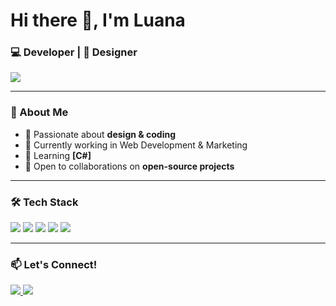 <h1 align="left">Hi there 👋, I'm Luana</h1>
<h3 align="left">💻 Developer | 🎨 Designer</h3>

<p align="left">
  <img src="https://github-readme-stats.vercel.app/api?username=luanaalves-dev&show_icons=true&rank_icon=github&theme=aura" />
</p>

---

### 🚀 About Me
- 🎨 Passionate about **design & coding**  
- 🔭 Currently working in Web Development & Marketing 
- 🌱 Learning **[C#]**  
- 🤝 Open to collaborations on **open-source projects**  
 

---

### 🛠 Tech Stack
<p align="left">
  <img src="https://img.shields.io/badge/JavaScript-F7DF1E?style=for-the-badge&logo=javascript&logoColor=black" />
  <img src="https://img.shields.io/badge/TypeScript-007ACC?style=for-the-badge&logo=typescript&logoColor=white" />
  <img src="https://img.shields.io/badge/React-61DAFB?style=for-the-badge&logo=react&logoColor=black" />
  <img src="https://img.shields.io/badge/HTML5-E34F26?style=for-the-badge&logo=html5&logoColor=white" />
  <img src="https://img.shields.io/badge/CSS3-1572B6?style=for-the-badge&logo=css3&logoColor=white" />
</p>

---

### 📫 Let's Connect!
<p align="left">
  <a href="mailto:luana.fsalves@gmail.com">
    <img src="https://img.shields.io/badge/Gmail-D14836?style=for-the-badge&logo=gmail&logoColor=white" />
  </a>
  <a href="https://www.linkedin.com/in/luanaalves-dev">
    <img src="https://img.shields.io/badge/LinkedIn-0A66C2?style=for-the-badge&logo=linkedin&logoColor=white" />
  </a>
</p>

### 











